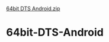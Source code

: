 [64bit DTS Android.zip](https://github.com/toshiba6012/64bit-DTS-Android/files/7103379/64bit.DTS.Android.zip)
# 64bit-DTS-Android
